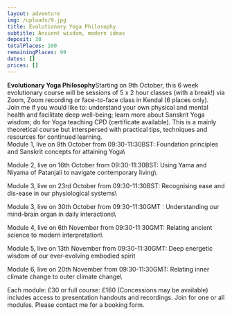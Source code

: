 ```yaml
---
layout: adventure
img: /uploads/9.jpg
title: Evolutionary Yoga Philosophy
subtitle: Ancient wisdom, modern ideas
deposit: 30
totalPlaces: 100
remainingPlaces: 99
dates: []
prices: []
---
```

**Evolutionary Yoga Philosophy**Starting on 9th October, this 6 week evolutionary course will be sessions of 5 x 2 hour classes (with a break!) via Zoom, Zoom recording or face-to-face class in Kendal (6 places only).\
Join me if you would like to: understand your own physical and mental health and facilitate deep well-being; learn more about Sanskrit Yoga wisdom; do for Yoga teaching CPD (certificate available). This is a mainly theoretical course but interspersed with practical tips, techniques and resources for continued learning.\
Module 1, live on 9th October from 09:30-11:30BST: Foundation principles and Sanskrit concepts for attaining Yoga\

Module 2, live on 16th October from 09:30-11:30BST: Using Yama and Niyama of Patanjali to navigate contemporary living\

Module 3, live on 23rd October from 09:30-11:30BST: Recognising ease and dis-ease in our physiological systems\

Module 3, live on 30th October from 09:30-11:30GMT : Understanding our mind-brain organ in daily interactions\

Module 4, live on 6th November from 09:30-11:30GMT: Relating ancient science to modern interpretation\

Module 5, live on 13th November from 09:30-11:30GMT: Deep energetic wisdom of our ever-evolving embodied spirit

Module 6, live on 20th November from 09:30-11:30GMT: Relating inner climate change to outer climate change\

Each module: £30 or full course: £160 (Concessions may be available) includes access to presentation handouts and recordings. Join for one or all modules. Please contact me for a booking form.